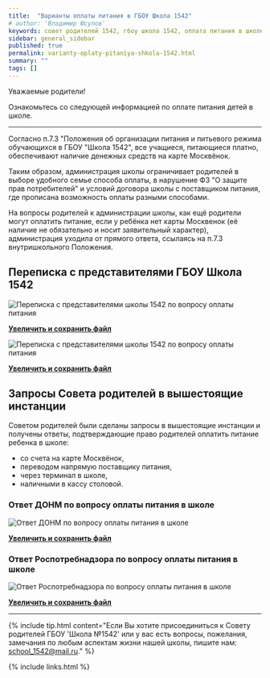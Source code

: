 ```yaml
---
title:  "Варианты оплаты питания в ГБОУ Школа 1542"
# author: 'Владимир Юсупов'
keywords: совет родителей 1542, гбоу школа 1542, оплата питания в школе, варианты оплаты питания
sidebar: general_sidebar
published: true
permalink: varianty-oplaty-pitaniya-shkola-1542.html
summary: ""
tags: []
---
```


Уважаемые родители!

Ознакомьтесь со следующей информацией по оплате питания детей в школе.

***

Согласно п.7.3 "Положения об организации питания и питьевого режима обучающихся в ГБОУ "Школа 1542", все учащиеся, питающиеся платно, обеспечивают наличие денежных средств на карте Москвёнок.

Таким образом, администрация школы ограничивает родителей в выборе удобного семье способа оплаты, в нарушение ФЗ "О защите прав потребителей" и условий договора школы с поставщиком питания, где прописана возможность оплаты разными способами. 

На вопросы родителей к администрации школы, как ещё родители могут оплатить питание, если у ребёнка нет карты Москвенок (её наличие не обязательно и носит заявительный характер), администрация уходила от прямого ответа, ссылаясь на п.7.3 внутришкольного Положения.

## Переписка с представителями ГБОУ Школа 1542 

<p><img src="{{ "images/oplata-pitaniya-perepiska-1.jpg" }}" alt="Переписка с представителями школы 1542 по вопросу оплаты питания"/></p>

[**Увеличить и сохранить файл**](https://rodsovet1542.ru/images/oplata-pitaniya-perepiska-1.jpg)

<p><img src="{{ "images/oplata-pitaniya-perepiska-2.jpg" }}" alt="Переписка с представителями школы 1542 по вопросу оплаты питания"/></p>

[**Увеличить и сохранить файл**](https://rodsovet1542.ru/images/oplata-pitaniya-perepiska-2.jpg)

## Запросы Совета родителей в вышестоящие инстанции

Советом родителей были сделаны запросы в вышестоящие инстанции и получены ответы, подтверждающие право родителей оплатить питание ребенка в школе:

- со счета на карте Москвёнок,
- переводом напрямую поставщику питания,
- через терминал в школе,
- наличными в кассу столовой.

### Ответ ДОНМ по вопросу оплаты питания в школе

<p><img src="{{ "images/oplata-pitaniya-otvet-donm.jpg" }}" alt="Ответ ДОНМ по вопросу оплаты питания в школе"/></p>

[**Увеличить и сохранить файл**](https://rodsovet1542.ru/images/oplata-pitaniya-otvet-donm.jpg)

### Ответ Роспотребнадзора по вопросу оплаты питания в школе

<p><img src="{{ "images/oplata-pitaniya-otvet-rospotreb.jpg" }}" alt="Ответ Роспотребнадзора по вопросу оплаты питания в школе"/></p>

[**Увеличить и сохранить файл**](https://rodsovet1542.ru/images/oplata-pitaniya-otvet-rospotreb.jpg)

*** 

{% include tip.html content="Если Вы хотите присоединиться к Совету родителей ГБОУ 'Школа №1542' или у вас есть вопросы, пожелания, замечания по любым аспектам жизни нашей школы, пишите нам: [school_1542@mail.ru](mailto:school_1542@mail.ru)." %}


{% include links.html %}
